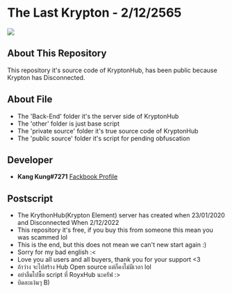 # The Last Krypton - 2/12/2565
![](https://cdn.discordapp.com/attachments/961663721975976078/1048089383783366726/Krypton_Logo.png)

## About This Repository
This repository it's source code of KryptonHub, has been public because Krypton has Disconnected.

## About File
 - The 'Back-End' folder it's the server side of KryptonHub
 - The 'other' folder is just base script
 - The 'private source' folder it's true source code of KryptonHub
 - The 'public source' folder it's script for pending obfuscation

## Developer
 - **Kang Kung#7271** [Fackbook Profile](https://www.facebook.com/KangKung0001)

## Postscript
 - The KrythonHub(Krypton Element) server has created when 23/01/2020 and Disconnected When 2/12/2022
 - This repository it's free, if you buy this from someone this mean you was scammed lol
 - This is the end, but this does not mean we can't new start again :)
 - Sorry for my bad english :<
 - Love you all users and all buyers, thank you for your support <3
 - ถ้าว่าง จะไปสร้าง Hub Open source แต่ก็คงไม่มีเวลา lol
 - อย่าลืมไปซื้อ script ที่ RoyxHub นะครัฟ :>
 - บิดละแง้นๆ B)